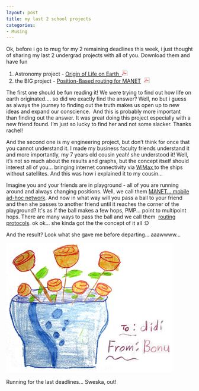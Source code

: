 ```yaml
---
layout: post
title: my last 2 school projects
categories:
- Musing
---
```


Ok, before i go to mug for my 2 remaining deadlines this week, i just thought of sharing my last 2 undergrad projects with all of you. Download them and have fun

1. Astronomy project - [Origin of Life on Earth  ](/docs/newsletter.pdf) ![](/img/pdf.png)
2. the BIG project - [Position-Based routing for MANET](/docs/pro.pdf)  ![](/img/pdf.png)

The first one should be fun reading it! We were trying to find out how life on earth originated…. so did we exactly find the answer? Well, no but i guess as always the journey to finding out the truth makes us open up to new ideas and expand our conscience.  And this is probably more important than finding out the answer. It was great doing this project especially with a new friend found. I’m just so lucky to find her and not some slacker. Thanks rachel!

And the second one is my engineering project, but don’t think for once that you cannot understand it. I made my business faculty friends understand it and more importantly, my 7 years old cousin yeah! she understood it! Well, it’s not so much about the results and graphs, but the concept itself should interest all of you… bringing internet connectivity via [WiMax ](http://en.wikipedia.org/wiki/WiMAX)to the ships without satellites. And this was how i explained it to my cousin…

Imagine you and your friends are in playground - all of you are running around and always changing positions. Well, we call them [MANET… mobile ad-hoc network](http://en.wikipedia.org/wiki/Mobile_ad-hoc_network). And now in what way will you pass a ball to your friend and then she passes to another friend until it reaches the corner of the playground? It's as if the ball makes a few hops, PMP... point to multipoint hops. There are many ways to pass the ball and we call them  [routing protocols](http://en.wikipedia.org/wiki/Routing). ok ok… she kinda got the the concept of it all :D

And the result? Look what she gave me before departing… aaawwww…

![](/img/bonu7854930327489.jpg)

Running for the last deadlines… Sweska, out!
